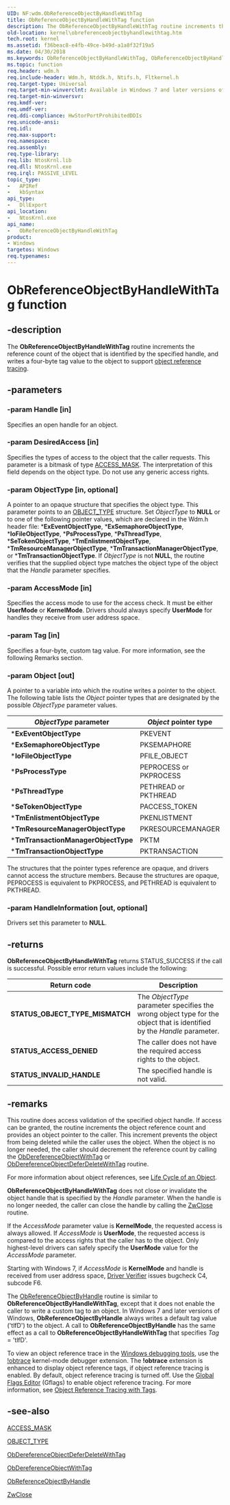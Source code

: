 ```yaml
---
UID: NF:wdm.ObReferenceObjectByHandleWithTag
title: ObReferenceObjectByHandleWithTag function
description: The ObReferenceObjectByHandleWithTag routine increments the reference count of the object that is identified by the specified handle, and writes a four-byte tag value to the object to support object reference tracing.
old-location: kernel\obreferenceobjectbyhandlewithtag.htm
tech.root: kernel
ms.assetid: f36beac8-e4fb-49ce-b49d-a1a8f32f19a5
ms.date: 04/30/2018
ms.keywords: ObReferenceObjectByHandleWithTag, ObReferenceObjectByHandleWithTag routine [Kernel-Mode Driver Architecture], k107_431c6c60-e2bd-4d90-9054-b950195bbec3.xml, kernel.obreferenceobjectbyhandlewithtag, wdm/ObReferenceObjectByHandleWithTag
ms.topic: function
req.header: wdm.h
req.include-header: Wdm.h, Ntddk.h, Ntifs.h, Fltkernel.h
req.target-type: Universal
req.target-min-winverclnt: Available in Windows 7 and later versions of the Windows operating system.
req.target-min-winversvr: 
req.kmdf-ver: 
req.umdf-ver: 
req.ddi-compliance: HwStorPortProhibitedDDIs
req.unicode-ansi: 
req.idl: 
req.max-support: 
req.namespace: 
req.assembly: 
req.type-library: 
req.lib: NtosKrnl.lib
req.dll: NtosKrnl.exe
req.irql: PASSIVE_LEVEL
topic_type:
-	APIRef
-	kbSyntax
api_type:
-	DllExport
api_location:
-	NtosKrnl.exe
api_name:
-	ObReferenceObjectByHandleWithTag
product:
- Windows
targetos: Windows
req.typenames: 
---
```


# ObReferenceObjectByHandleWithTag function

## -description

The **ObReferenceObjectByHandleWithTag** routine increments the reference count of the object that is identified by the specified handle, and writes a four-byte tag value to the object to support [object reference tracing](https://docs.microsoft.com/windows-hardware/drivers/debugger/object-reference-tracing).

## -parameters

### -param Handle [in]

Specifies an open handle for an object.

### -param DesiredAccess [in]

Specifies the types of access to the object that the caller requests. This parameter is a bitmask of type [ACCESS_MASK](https://docs.microsoft.com/windows-hardware/drivers/kernel/access-mask). The interpretation of this field depends on the object type. Do not use any generic access rights.

### -param ObjectType [in, optional]

A pointer to an opaque structure that specifies the object type. This parameter points to an [OBJECT_TYPE](https://docs.microsoft.com/windows-hardware/drivers/kernel/eprocess) structure. Set *ObjectType* to **NULL** or to one of the following pointer values, which are declared in the Wdm.h header file: \***ExEventObjectType**, \***ExSemaphoreObjectType**, \***IoFileObjectType**, \***PsProcessType**, \***PsThreadType**, \***SeTokenObjectType**, \***TmEnlistmentObjectType**, \***TmResourceManagerObjectType**, \***TmTransactionManagerObjectType**, or \***TmTransactionObjectType**. If *ObjectType* is not **NULL**, the routine verifies that the supplied object type matches the object type of the object that the *Handle* parameter specifies.

### -param AccessMode [in]

Specifies the access mode to use for the access check. It must be either **UserMode** or **KernelMode**. Drivers should always specify **UserMode** for handles they receive from user address space.

### -param Tag [in]

Specifies a four-byte, custom tag value. For more information, see the following Remarks section.

### -param Object [out]

A pointer to a variable into which the routine writes a pointer to the object. The following table lists the *Object* pointer types that are designated by the possible *ObjectType* parameter values.

|*ObjectType* parameter|*Object* pointer type|
|----|----|
|\***ExEventObjectType**|PKEVENT|
|\***ExSemaphoreObjectType**|PKSEMAPHORE|
|\***IoFileObjectType**|PFILE_OBJECT|
|\***PsProcessType**|PEPROCESS or PKPROCESS|
|\***PsThreadType**|PETHREAD or PKTHREAD|
|\***SeTokenObjectType**|PACCESS_TOKEN|
|\***TmEnlistmentObjectType**|PKENLISTMENT|
|\***TmResourceManagerObjectType**|PKRESOURCEMANAGER|
|\***TmTransactionManagerObjectType**|PKTM|
|\***TmTransactionObjectType**|PKTRANSACTION|

The structures that the pointer types reference are opaque, and drivers cannot access the structure members. Because the structures are opaque, PEPROCESS is equivalent to PKPROCESS, and PETHREAD is equivalent to PKTHREAD.

### -param HandleInformation [out, optional]

Drivers set this parameter to **NULL**.

## -returns

**ObReferenceObjectByHandleWithTag** returns STATUS_SUCCESS if the call is successful. Possible error return values include the following:

|Return code|Description|
|----|----|
|**STATUS_OBJECT_TYPE_MISMATCH**|The *ObjectType* parameter specifies the wrong object type for the object that is identified by the *Handle* parameter.|
|**STATUS_ACCESS_DENIED**|The caller does not have the required access rights to the object.|
|**STATUS_INVALID_HANDLE**|The specified handle is not valid.|

## -remarks

This routine does access validation of the specified object handle. If access can be granted, the routine increments the object reference count and provides an object pointer to the caller. This increment prevents the object from being deleted while the caller uses the object. When the object is no longer needed, the caller should decrement the reference count by calling the [ObDereferenceObjectWithTag](nf-wdm-obdereferenceobjectwithtag.md) or [ObDereferenceObjectDeferDeleteWithTag](nf-wdm-obdereferenceobjectdeferdeletewithtag.md) routine.

For more information about object references, see [Life Cycle of an Object](https://docs.microsoft.com/windows-hardware/drivers/kernel/life-cycle-of-an-object).

**ObReferenceObjectByHandleWithTag** does not close or invalidate the object handle that is specified by the *Handle* parameter. When the handle is no longer needed, the caller can close the handle by calling the [ZwClose](nf-wdm-zwclose) routine.

If the *AccessMode* parameter value is **KernelMode**, the requested access is always allowed. If *AccessMode* is **UserMode**, the requested access is compared to the access rights that the caller has to the object. Only highest-level drivers can safely specify the **UserMode** value for the *AccessMode* parameter.

Starting with Windows 7, if *AccessMode* is **KernelMode** and handle is received from user address space, [Driver Verifier](https://docs.microsoft.com/windows-hardware/drivers/devtest/driver-verifier) issues bugcheck C4, subcode F6.

The [ObReferenceObjectByHandle](nf-wdm-obreferenceobjectbyhandle.md) routine is similar to **ObReferenceObjectByHandleWithTag**, except that it does not enable the caller to write a custom tag to an object. In Windows 7 and later versions of Windows, **ObReferenceObjectByHandle** always writes a default tag value ('tlfD') to the object. A call to **ObReferenceObjectByHandle** has the same effect as a call to **ObReferenceObjectByHandleWithTag** that specifies *Tag* = 'tlfD'.

To view an object reference trace in the [Windows debugging tools](https://docs.microsoft.com/windows-hardware/drivers/debugger/), use the [!obtrace](https://docs.microsoft.com/windows-hardware/drivers/debugger/-obtrace) kernel-mode debugger extension. The **!obtrace** extension is enhanced to display object reference tags, if object reference tracing is enabled. By default, object reference tracing is turned off. Use the [Global Flags Editor](https://docs.microsoft.com/en-us/windows-hardware/drivers/debugger/gflags) (Gflags) to enable object reference tracing. For more information, see [Object Reference Tracing with Tags](https://msdn.microsoft.com/library/windows/hardware/ff558668).

## -see-also

[ACCESS_MASK](https://docs.microsoft.com/windows-hardware/drivers/kernel/access-mask)

[OBJECT_TYPE](https://docs.microsoft.com/windows-hardware/drivers/kernel/eprocess)

[ObDereferenceObjectDeferDeleteWithTag](nf-wdm-obdereferenceobjectdeferdeletewithtag.md)

[ObDereferenceObjectWithTag](nf-wdm-obdereferenceobjectwithtag.md)

[ObReferenceObjectByHandle](nf-wdm-obreferenceobjectbyhandle.md)

[ZwClose](nf-wdm-zwclose)
